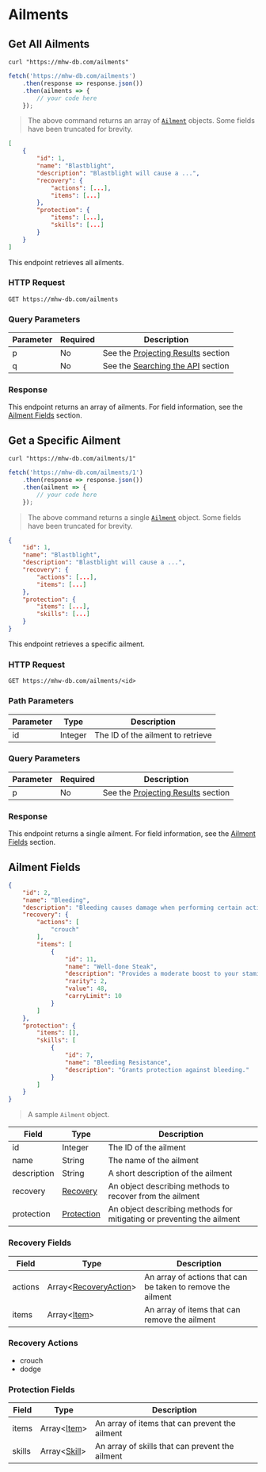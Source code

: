 # Ailments
## Get All Ailments
```shell
curl "https://mhw-db.com/ailments"
```

```javascript
fetch('https://mhw-db.com/ailments')
	.then(response => response.json())
	.then(ailments => {
		// your code here
	});
```

> The above command returns an array of [`Ailment`](#ailment-fields) objects. Some fields have been truncated for brevity.

```json
[
    {
        "id": 1,
        "name": "Blastblight",
        "description": "Blastblight will cause a ...",
        "recovery": {
            "actions": [...],
            "items": [...]
        },
        "protection": {
            "items": [...],
            "skills": [...]
        }
    }
]
```

This endpoint retrieves all ailments.

### HTTP Request
`GET https://mhw-db.com/ailments`

### Query Parameters
Parameter | Required | Description
--------- | -------- | -----------
p | No | See the [Projecting Results](#projecting-results) section
q | No | See the [Searching the API](#searching-the-api) section

### Response
This endpoint returns an array of ailments. For field information, see the [Ailment Fields](#ailment-fields) section.

## Get a Specific Ailment
```shell
curl "https://mhw-db.com/ailments/1"
```

```javascript
fetch('https://mhw-db.com/ailments/1')
	.then(response => response.json())
	.then(ailment => {
		// your code here
	});
```

> The above command returns a single [`Ailment`](#ailment-fields) object. Some fields have been truncated for brevity.

```json
{
    "id": 1,
    "name": "Blastblight",
    "description": "Blastblight will cause a ...",
    "recovery": {
        "actions": [...],
        "items": [...]
    },
    "protection": {
        "items": [...],
        "skills": [...]
    }
}
```

This endpoint retrieves a specific ailment.

### HTTP Request
`GET https://mhw-db.com/ailments/<id>`

### Path Parameters
Parameter | Type | Description
--------- | ---- | -----------
id | Integer | The ID of the ailment to retrieve

### Query Parameters
Parameter | Required | Description
--------- | -------- | -----------
p | No | See the [Projecting Results](#projecting-results) section

### Response
This endpoint returns a single ailment. For field information, see the [Ailment Fields](#ailment-fields) section.

## Ailment Fields
```json
{
    "id": 2,
    "name": "Bleeding",
    "description": "Bleeding causes damage when performing certain actions, such as running, ...",
    "recovery": {
        "actions": [
            "crouch"
        ],
        "items": [
            {
                "id": 11,
                "name": "Well-done Steak",
                "description": "Provides a moderate boost to your stamina and keeps it at max for a ...",
                "rarity": 2,
                "value": 48,
                "carryLimit": 10
            }
        ]
    },
    "protection": {
        "items": [],
        "skills": [
            {
                "id": 7,
                "name": "Bleeding Resistance",
                "description": "Grants protection against bleeding."
            }
        ]
    }
}
```

> A sample `Ailment` object.

Field | Type | Description
----- | ---- | -----------
id | Integer | The ID of the ailment
name | String | The name of the ailment
description | String | A short description of the ailment
recovery | [Recovery](#recovery-fields) | An object describing methods to recover from the ailment
protection | [Protection](#protection-fields) | An object describing methods for mitigating or preventing the ailment

### Recovery Fields
Field | Type | Description
----- | ---- | -----------
actions | Array&lt;[RecoveryAction](#recovery-actions)&gt; | An array of actions that can be taken to remove the ailment
items | Array&lt;[Item](#item-fields)&gt; | An array of items that can remove the ailment

### Recovery Actions
- crouch
- dodge

### Protection Fields
Field | Type | Description
----- | ---- | -----------
items | Array&lt;[Item](#item-fields)&gt; | An array of items that can prevent the ailment
skills | Array&lt;[Skill](#skill-fields)&gt; | An array of skills that can prevent the ailment